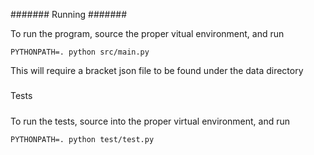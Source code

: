 #######
Running
#######

To run the program, source the proper vitual environment, and run

    PYTHONPATH=. python src/main.py

This will require a bracket json file to be found under the data directory

#####
Tests
#####

To run the tests, source into the proper virtual environment, and run

    PYTHONPATH=. python test/test.py
